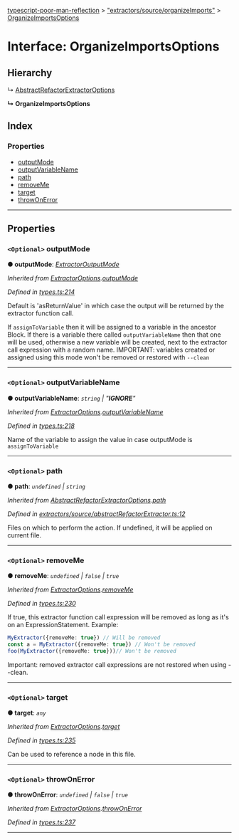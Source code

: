 [typescript-poor-man-reflection](../README.md) > ["extractors/source/organizeImports"](../modules/_extractors_source_organizeimports_.md) > [OrganizeImportsOptions](../interfaces/_extractors_source_organizeimports_.organizeimportsoptions.md)

# Interface: OrganizeImportsOptions

## Hierarchy

↳  [AbstractRefactorExtractorOptions](_extractors_source_abstractrefactorextractor_.abstractrefactorextractoroptions.md)

**↳ OrganizeImportsOptions**

## Index

### Properties

* [outputMode](_extractors_source_organizeimports_.organizeimportsoptions.md#outputmode)
* [outputVariableName](_extractors_source_organizeimports_.organizeimportsoptions.md#outputvariablename)
* [path](_extractors_source_organizeimports_.organizeimportsoptions.md#path)
* [removeMe](_extractors_source_organizeimports_.organizeimportsoptions.md#removeme)
* [target](_extractors_source_organizeimports_.organizeimportsoptions.md#target)
* [throwOnError](_extractors_source_organizeimports_.organizeimportsoptions.md#throwonerror)

---

## Properties

<a id="outputmode"></a>

### `<Optional>` outputMode

**● outputMode**: *[ExtractorOutputMode](../modules/_types_.md#extractoroutputmode)*

*Inherited from [ExtractorOptions](_types_.extractoroptions.md).[outputMode](_types_.extractoroptions.md#outputmode)*

*Defined in [types.ts:214](https://github.com/cancerberoSgx/typescript-poor-man-reflection/blob/ddc8b16/src/types.ts#L214)*

Default is 'asReturnValue' in which case the output will be returned by the extractor function call.

If `assignToVariable` then it will be assigned to a variable in the ancestor Block. If there is a variable there called `outputVariableName` then that one will be used, otherwise a new variable will be created, next to the extractor call expression with a random name. IMPORTANT: variables created or assigned using this mode won't be removed or restored with `--clean`

___
<a id="outputvariablename"></a>

### `<Optional>` outputVariableName

**● outputVariableName**: *`string` \| "__IGNORE__"*

*Inherited from [ExtractorOptions](_types_.extractoroptions.md).[outputVariableName](_types_.extractoroptions.md#outputvariablename)*

*Defined in [types.ts:218](https://github.com/cancerberoSgx/typescript-poor-man-reflection/blob/ddc8b16/src/types.ts#L218)*

Name of the variable to assign the value in case outputMode is `assignToVariable`

___
<a id="path"></a>

### `<Optional>` path

**● path**: *`undefined` \| `string`*

*Inherited from [AbstractRefactorExtractorOptions](_extractors_source_abstractrefactorextractor_.abstractrefactorextractoroptions.md).[path](_extractors_source_abstractrefactorextractor_.abstractrefactorextractoroptions.md#path)*

*Defined in [extractors/source/abstractRefactorExtractor.ts:12](https://github.com/cancerberoSgx/typescript-poor-man-reflection/blob/ddc8b16/src/extractors/source/abstractRefactorExtractor.ts#L12)*

Files on which to perform the action. If undefined, it will be applied on current file.

___
<a id="removeme"></a>

### `<Optional>` removeMe

**● removeMe**: *`undefined` \| `false` \| `true`*

*Inherited from [ExtractorOptions](_types_.extractoroptions.md).[removeMe](_types_.extractoroptions.md#removeme)*

*Defined in [types.ts:230](https://github.com/cancerberoSgx/typescript-poor-man-reflection/blob/ddc8b16/src/types.ts#L230)*

If true, this extractor function call expression will be removed as long as it's on an ExpressionStatement. Example:

```ts
MyExtractor({removeMe: true}) // Will be removed
const a = MyExtractor({removeMe: true}) // Won't be removed
foo(MyExtractor({removeMe: true}))// Won't be removed
```

Important: removed extractor call expressions are not restored when using --clean.

___
<a id="target"></a>

### `<Optional>` target

**● target**: *`any`*

*Inherited from [ExtractorOptions](_types_.extractoroptions.md).[target](_types_.extractoroptions.md#target)*

*Defined in [types.ts:235](https://github.com/cancerberoSgx/typescript-poor-man-reflection/blob/ddc8b16/src/types.ts#L235)*

Can be used to reference a node in this file.

___
<a id="throwonerror"></a>

### `<Optional>` throwOnError

**● throwOnError**: *`undefined` \| `false` \| `true`*

*Inherited from [ExtractorOptions](_types_.extractoroptions.md).[throwOnError](_types_.extractoroptions.md#throwonerror)*

*Defined in [types.ts:237](https://github.com/cancerberoSgx/typescript-poor-man-reflection/blob/ddc8b16/src/types.ts#L237)*

___


